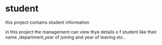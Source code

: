 # student
this project contains student information

in this project the management can view thye details o f student 
like their name ,department,year of joining and year of leaving etc..


